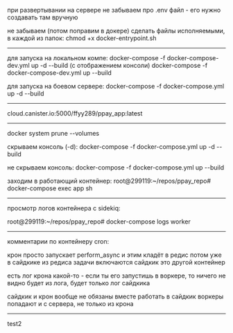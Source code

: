 при развертывании на сервере не забываем про .env файл - его нужно создавать там вручную

не забываем (потом поправим в докере) сделать файлы исполняемыми, в каждой из папок:
chmod +x docker-entrypoint.sh

----


для запуска на локальном компе:
docker-compose -f docker-compose-dev.yml up -d --build
(с отображением консоли)
docker-compose -f docker-compose-dev.yml up --build

для запуска на боевом сервере:
docker-compose -f docker-compose.yml up -d --build

----
cloud.canister.io:5000/ffyy289/ppay_app:latest

----
docker system prune --volumes


скрываем консоль (-d):
docker-compose -f docker-compose.yml up -d --build

не скрываем консоль:
docker-compose -f docker-compose.yml up --build

заходим в работающий контейнер:
root@299119:~/repos/ppay_repo# docker-compose exec app sh



-----
просмотр логов контейнера с sidekiq:

root@299119:~/repos/ppay_repo# docker-compose logs worker

-----

комментарии по контейнеру cron:

крон просто запускает perform_async и этим кладёт в редис
потом уже в сайдкике из редиса задачи включаются
сайдкик это другой контейнер

есть лог крона какой-то - если ты его запустишь в воркере, то ничего не видно будет из лога, будет только лог сайдкика

сайдкик и крон вообще не обязаны вместе работать
в сайдкик воркеры попадают и с сервера, не только из крона

------

test2

